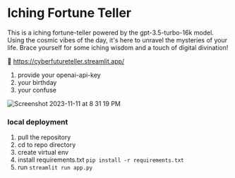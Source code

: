 # Iching Fortune Teller
This is a iching fortune-teller powered by the gpt-3.5-turbo-16k model. Using the cosmic vibes of the day, it's here to unravel the mysteries of your life. Brace yourself for some iching wisdom and a touch of digital divination!

:link: https://cyberfutureteller.streamlit.app/

1. provide your openai-api-key
2. your birthday
3. your confuse

![Screenshot 2023-11-11 at 8 31 19 PM](https://github.com/wurongronga/cyber_future_teller/assets/81877065/92d4f7e4-957f-4c71-a8d2-951ba23eb170)


### local deployment
1. pull the repository
2. cd to repo directory
3. create virtual env
4. install requirements.txt `pip install -r requirements.txt`
5. run `streamlit run app.py`
